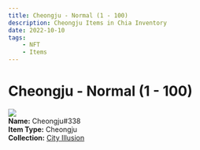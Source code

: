 ```yaml
---
title: Cheongju - Normal (1 - 100)
description: Cheongju Items in Chia Inventory
date: 2022-10-10
tags:
    - NFT
    - Items
---
```


# Cheongju - Normal (1 - 100)
<div class="item_thumbnail">
<img loading="lazy" src="https://lplaholxcthps4o24rjbkivzco6gsct5vmmifv55hirbzzq.arweave.net/W9YDu_XcUzvlx2uRS_-FSK5E7xpCn2rGILXv-ToiHOY"><br/>
<div><strong>Name:</strong> Cheongju#338</div>
<div><strong>Item Type:</strong> Cheongju</div>
<div><strong>Collection:</strong> <a href="https://www.spacescan.io/xch/nft/collection/col1lend2dcn558km4wcwta4xnkfv3xpcmlp9kyt0m909emvfxechlyqdl5ndg">City Illusion</a></div>
</div>

